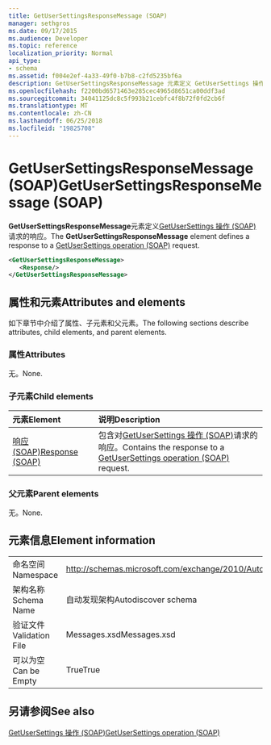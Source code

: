 ```yaml
---
title: GetUserSettingsResponseMessage (SOAP)
manager: sethgros
ms.date: 09/17/2015
ms.audience: Developer
ms.topic: reference
localization_priority: Normal
api_type:
- schema
ms.assetid: f004e2ef-4a33-49f0-b7b8-c2fd5235bf6a
description: GetUserSettingsResponseMessage 元素定义 GetUserSettings 操作 (SOAP) 请求的响应。
ms.openlocfilehash: f2200bd6571463e285cec4965d8651ca00ddf3ad
ms.sourcegitcommit: 34041125dc8c5f993b21cebfc4f8b72f0fd2cb6f
ms.translationtype: MT
ms.contentlocale: zh-CN
ms.lasthandoff: 06/25/2018
ms.locfileid: "19825708"
---
```

# <a name="getusersettingsresponsemessage-soap"></a><span data-ttu-id="ee53d-103">GetUserSettingsResponseMessage (SOAP)</span><span class="sxs-lookup"><span data-stu-id="ee53d-103">GetUserSettingsResponseMessage (SOAP)</span></span>

<span data-ttu-id="ee53d-104">**GetUserSettingsResponseMessage**元素定义[GetUserSettings 操作 (SOAP)](getusersettings-operation-soap.md)请求的响应。</span><span class="sxs-lookup"><span data-stu-id="ee53d-104">The **GetUserSettingsResponseMessage** element defines a response to a [GetUserSettings operation (SOAP)](getusersettings-operation-soap.md) request.</span></span> 
  
```XML
<GetUserSettingsResponseMessage>
   <Response/>
</GetUserSettingsResponseMessage>
```

## <a name="attributes-and-elements"></a><span data-ttu-id="ee53d-105">属性和元素</span><span class="sxs-lookup"><span data-stu-id="ee53d-105">Attributes and elements</span></span>

<span data-ttu-id="ee53d-106">如下章节中介绍了属性、子元素和父元素。</span><span class="sxs-lookup"><span data-stu-id="ee53d-106">The following sections describe attributes, child elements, and parent elements.</span></span>
  
### <a name="attributes"></a><span data-ttu-id="ee53d-107">属性</span><span class="sxs-lookup"><span data-stu-id="ee53d-107">Attributes</span></span>

<span data-ttu-id="ee53d-108">无。</span><span class="sxs-lookup"><span data-stu-id="ee53d-108">None.</span></span>
  
### <a name="child-elements"></a><span data-ttu-id="ee53d-109">子元素</span><span class="sxs-lookup"><span data-stu-id="ee53d-109">Child elements</span></span>

|<span data-ttu-id="ee53d-110">**元素**</span><span class="sxs-lookup"><span data-stu-id="ee53d-110">**Element**</span></span>|<span data-ttu-id="ee53d-111">**说明**</span><span class="sxs-lookup"><span data-stu-id="ee53d-111">**Description**</span></span>|
|:-----|:-----|
|[<span data-ttu-id="ee53d-112">响应 (SOAP)</span><span class="sxs-lookup"><span data-stu-id="ee53d-112">Response (SOAP)</span></span>](response-soap.md) <br/> |<span data-ttu-id="ee53d-113">包含对[GetUserSettings 操作 (SOAP)](getusersettings-operation-soap.md)请求的响应。</span><span class="sxs-lookup"><span data-stu-id="ee53d-113">Contains the response to a [GetUserSettings operation (SOAP)](getusersettings-operation-soap.md) request.</span></span>  <br/> |
   
### <a name="parent-elements"></a><span data-ttu-id="ee53d-114">父元素</span><span class="sxs-lookup"><span data-stu-id="ee53d-114">Parent elements</span></span>

<span data-ttu-id="ee53d-115">无。</span><span class="sxs-lookup"><span data-stu-id="ee53d-115">None.</span></span>
  
## <a name="element-information"></a><span data-ttu-id="ee53d-116">元素信息</span><span class="sxs-lookup"><span data-stu-id="ee53d-116">Element information</span></span>

|||
|:-----|:-----|
|<span data-ttu-id="ee53d-117">命名空间</span><span class="sxs-lookup"><span data-stu-id="ee53d-117">Namespace</span></span>  <br/> |http://schemas.microsoft.com/exchange/2010/Autodiscover  <br/> |
|<span data-ttu-id="ee53d-118">架构名称</span><span class="sxs-lookup"><span data-stu-id="ee53d-118">Schema Name</span></span>  <br/> |<span data-ttu-id="ee53d-119">自动发现架构</span><span class="sxs-lookup"><span data-stu-id="ee53d-119">Autodiscover schema</span></span>  <br/> |
|<span data-ttu-id="ee53d-120">验证文件</span><span class="sxs-lookup"><span data-stu-id="ee53d-120">Validation File</span></span>  <br/> |<span data-ttu-id="ee53d-121">Messages.xsd</span><span class="sxs-lookup"><span data-stu-id="ee53d-121">Messages.xsd</span></span>  <br/> |
|<span data-ttu-id="ee53d-122">可以为空</span><span class="sxs-lookup"><span data-stu-id="ee53d-122">Can be Empty</span></span>  <br/> |<span data-ttu-id="ee53d-123">True</span><span class="sxs-lookup"><span data-stu-id="ee53d-123">True</span></span>  <br/> |
   
## <a name="see-also"></a><span data-ttu-id="ee53d-124">另请参阅</span><span class="sxs-lookup"><span data-stu-id="ee53d-124">See also</span></span>



[<span data-ttu-id="ee53d-125">GetUserSettings 操作 (SOAP)</span><span class="sxs-lookup"><span data-stu-id="ee53d-125">GetUserSettings operation (SOAP)</span></span>](getusersettings-operation-soap.md)

